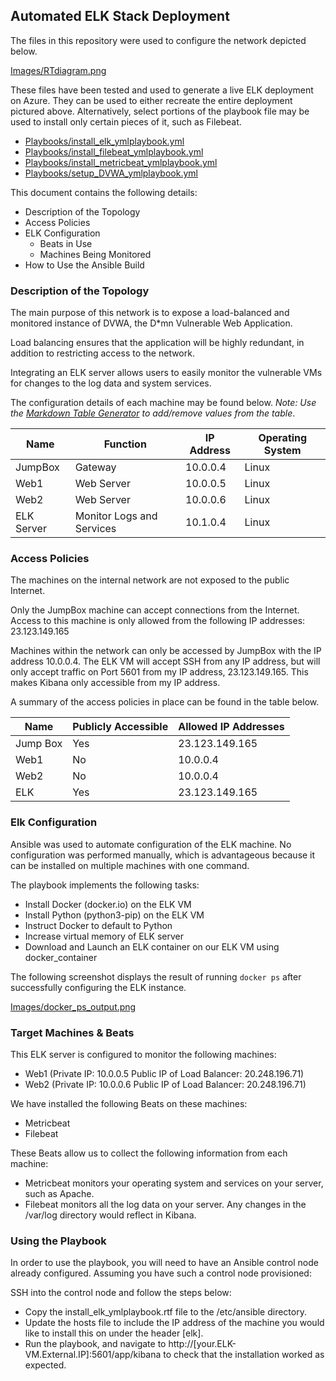 ## Automated ELK Stack Deployment

The files in this repository were used to configure the network depicted below.

[Images/RTdiagram.png](https://github.com/emadans/Project-1/blob/c52972a2f5cc25566aa7a3c1404d84690eb73be1/README/Images/RTdiagram.png)

These files have been tested and used to generate a live ELK deployment on Azure. They can be used to either recreate the entire deployment pictured above. Alternatively, select portions of the playbook file may be used to install only certain pieces of it, such as Filebeat.

  - [Playbooks/install_elk_ymlplaybook.yml](https://github.com/emadans/Project-1/blob/db7119e3960792334c579c00d44d4f4494394bb1/README/Playbooks/install_elk_ymlplaybook.yml)
  - [Playbooks/install_filebeat_ymlplaybook.yml](https://github.com/emadans/Project-1/blob/db7119e3960792334c579c00d44d4f4494394bb1/README/Playbooks/install_filebeat_ymlplaybook.yml)
  - [Playbooks/install_metricbeat_ymlplaybook.yml](https://github.com/emadans/Project-1/blob/db7119e3960792334c579c00d44d4f4494394bb1/README/Playbooks/install_metricbeat_ymlplaybook.yml)
  - [Playbooks/setup_DVWA_ymlplaybook.yml](https://github.com/emadans/Project-1/blob/db7119e3960792334c579c00d44d4f4494394bb1/README/Playbooks/setup_DVWA_ymlplaybook.yml)

This document contains the following details:
- Description of the Topology
- Access Policies
- ELK Configuration
  - Beats in Use
  - Machines Being Monitored
- How to Use the Ansible Build


### Description of the Topology

The main purpose of this network is to expose a load-balanced and monitored instance of DVWA, the D*mn Vulnerable Web Application.

Load balancing ensures that the application will be highly redundant, in addition to restricting access to the network.

Integrating an ELK server allows users to easily monitor the vulnerable VMs for changes to the log data and system services.

The configuration details of each machine may be found below.
_Note: Use the [Markdown Table Generator](http://www.tablesgenerator.com/markdown_tables) to add/remove values from the table_.

| Name       | Function                  | IP Address | Operating System |
|------------|---------------------------|------------|------------------|
| JumpBox    | Gateway                   | 10.0.0.4   | Linux            |
| Web1       | Web Server                | 10.0.0.5   | Linux            |
| Web2       | Web Server                | 10.0.0.6   | Linux            |
| ELK Server | Monitor Logs and Services | 10.1.0.4   | Linux            |

### Access Policies

The machines on the internal network are not exposed to the public Internet. 

Only the JumpBox machine can accept connections from the Internet. Access to this machine is only allowed from the following IP addresses: 23.123.149.165

Machines within the network can only be accessed by JumpBox with the IP address 10.0.0.4.  The ELK VM will accept SSH from any IP address, but will only accept traffic on Port 5601 from my IP address, 23.123.149.165.  This makes Kibana only accessible from my IP address.  

A summary of the access policies in place can be found in the table below.

| Name     | Publicly Accessible | Allowed IP Addresses |
|----------|---------------------|----------------------|
| Jump Box | Yes                 | 23.123.149.165       |
| Web1     | No                  | 10.0.0.4             |
| Web2     | No                  | 10.0.0.4             |
| ELK      | Yes                 | 23.123.149.165       |

### Elk Configuration

Ansible was used to automate configuration of the ELK machine. No configuration was performed manually, which is advantageous because it can be installed on multiple machines with one command.  

The playbook implements the following tasks:
- Install Docker (docker.io) on the ELK VM
- Install Python (python3-pip) on the ELK VM
- Instruct Docker to default to Python
- Increase virtual memory of ELK server
- Download and Launch an ELK container on our ELK VM using docker_container

The following screenshot displays the result of running `docker ps` after successfully configuring the ELK instance.

[Images/docker_ps_output.png](https://github.com/emadans/Project-1/blob/db7119e3960792334c579c00d44d4f4494394bb1/README/Images/docker_ps_output.png)

### Target Machines & Beats
This ELK server is configured to monitor the following machines: 
- Web1 (Private IP: 10.0.0.5 Public IP of Load Balancer: 20.248.196.71) 
- Web2 (Private IP: 10.0.0.6 Public IP of Load Balancer: 20.248.196.71) 

We have installed the following Beats on these machines:
- Metricbeat
- Filebeat

These Beats allow us to collect the following information from each machine:
- Metricbeat monitors your operating system and services on your server, such as Apache.  
- Filebeat monitors all the log data on your server.  Any changes in the /var/log directory would reflect in Kibana.

### Using the Playbook
In order to use the playbook, you will need to have an Ansible control node already configured. Assuming you have such a control node provisioned: 

SSH into the control node and follow the steps below:
- Copy the install_elk_ymlplaybook.rtf file to the /etc/ansible directory.
- Update the hosts file to include the IP address of the machine you would like to install this on under the header [elk].  
- Run the playbook, and navigate to http://[your.ELK-VM.External.IP]:5601/app/kibana to check that the installation worked as expected.
